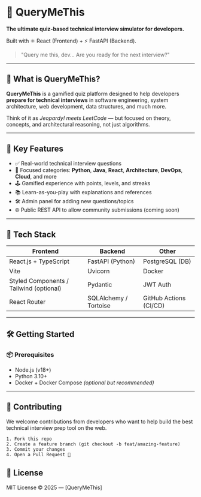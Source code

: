 # 🧠 QueryMeThis

**The ultimate quiz-based technical interview simulator for developers.**  

Built with ⚛️ React (Frontend) + ⚡ FastAPI (Backend).  

> "Query me this, dev... Are you ready for the next interview?"

---

## 🎯 What is QueryMeThis?

**QueryMeThis** is a gamified quiz platform designed to help developers **prepare for technical interviews** in software engineering, system architecture, web development, data structures, and much more.

Think of it as *Jeopardy! meets LeetCode* — but focused on theory, concepts, and architectural reasoning, not just algorithms.

---

## 🧩 Key Features

- ✅ Real-world technical interview questions
- 🧠 Focused categories: **Python**, **Java**, **React**, **Architecture**, **DevOps**, **Cloud**, and more
- 🕹️ Gamified experience with points, levels, and streaks
- 📚 Learn-as-you-play with explanations and references
- 🛠️ Admin panel for adding new questions/topics
- 🌐 Public REST API to allow community submissions (coming soon)

---

## 🚀 Tech Stack

| Frontend | Backend | Other |
|---------|---------|--------|
| React.js + TypeScript | FastAPI (Python) | PostgreSQL (DB) |
| Vite | Uvicorn | Docker |
| Styled Components / Tailwind (optional) | Pydantic | JWT Auth |
| React Router | SQLAlchemy / Tortoise | GitHub Actions (CI/CD) |

---

## 🛠️ Getting Started

### 📦 Prerequisites

- Node.js (v18+)
- Python 3.10+
- Docker + Docker Compose *(optional but recommended)*

---

## 🤝 Contributing

We welcome contributions from developers who want to help build the best technical interview prep tool on the web.

    1. Fork this repo
    2. Create a feature branch (git checkout -b feat/amazing-feature)
    3. Commit your changes
    4. Open a Pull Request 🙌


## 📄 License

MIT License © 2025 — [QueryMeThis]